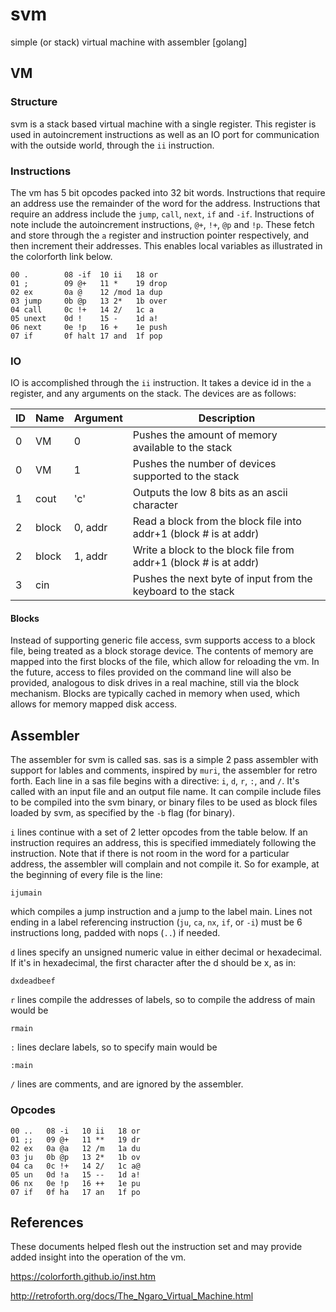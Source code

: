 # svm
simple (or stack) virtual machine with assembler [golang]

## VM

### Structure

svm is a stack based virtual machine with a single register.  This
register is used in autoincrement instructions as well as an IO port
for communication with the outside world, through the `ii` instruction.

### Instructions

The vm has 5 bit opcodes packed into 32 bit words.
Instructions that require an address use the remainder of the word
for the address.  Instructions that require an address include the
`jump`, `call`, `next`, `if` and `-if`.  Instructions of note
include the autoincrement instructions, `@+`, `!+`, `@p` and `!p`.  These
fetch and store through the `a` register and instruction pointer
respectively, and then increment their addresses. This enables
local variables as illustrated in the colorforth link below.

```
00 .		08 -if	10 ii	18 or 
01 ;		09 @+	11 *	19 drop
02 ex		0a @	12 /mod	1a dup
03 jump		0b @p	13 2*	1b over
04 call		0c !+	14 2/	1c a
05 unext	0d !	15 -	1d a!
06 next		0e !p	16 +	1e push
07 if		0f halt	17 and	1f pop
```

### IO

IO is accomplished through the `ii` instruction.  It takes a device id in the `a` register,
and any arguments on the stack.  The devices are as follows:

ID	|	Name	|	Argument	|	Description
---	|	---	|	---	|	---	|
0	|	VM		|	0			|	Pushes the amount of memory available to the stack
0	|	VM		|	1			|	Pushes the number of devices supported to the stack
1	|	cout	|	'c'			|	Outputs the low 8 bits as an ascii character
2	|	block	|	0, addr		|	Read a block from the block file into addr+1 (block # is at addr)
2	|	block	|	1, addr		|	Write a block to the block file from addr+1 (block # is at addr)
3	|	cin		|				| 	Pushes the next byte of input from the keyboard to the stack

#### Blocks
Instead of supporting generic file access, svm supports access to a block file, being treated
as a block storage device.  The contents of memory are mapped into the first blocks of the file,
which allow for reloading the vm.  In the future, access to files provided on the command line
will also be provided, analogous to disk drives in a real machine, still via the block mechanism.
Blocks are typically cached in memory when used, which allows for memory mapped disk access.

## Assembler

The assembler for svm is called sas.  sas is a simple 2 pass assembler with support for lables and comments,
inspired by `muri`, the assembler for retro forth.
Each line in a sas file begins with a directive: `i`, `d`, `r`, `:`, and `/`.  It's called with an input
file and an output file name.  It can compile include files to be compiled into the svm binary, or binary
files to be used as block files loaded by svm, as specified by the `-b` flag (for binary).

`i` lines continue with a set of 2 letter opcodes from the table below.  If an instruction requires an
address, this is specified immediately following the instruction. Note that if there is not room in
the word for a particular address, the assembler will complain and not compile it.  So for example,
at the beginning of every file is the line:
```
ijumain
```
which compiles a jump instruction and a jump to the label main. Lines not ending in a label referencing instruction
(`ju`, `ca`, `nx`, `if`, or `-i`) must be 6 instructions long, padded with nops (`..`) if needed.  

`d` lines specify an unsigned numeric value in either decimal or hexadecimal.  If it's in hexadecimal,
the first character after the d should be x, as in:
```
dxdeadbeef
```

`r` lines compile the addresses of labels, so to compile the address of main would be
```
rmain
```

`:` lines declare labels, so to specify main would be
```
:main
```

`/` lines are comments, and are ignored by the assembler.

### Opcodes

```
00 ..	08 -i	10 ii	18 or 
01 ;;	09 @+	11 **	19 dr
02 ex	0a @a	12 /m	1a du
03 ju	0b @p	13 2*	1b ov
04 ca	0c !+	14 2/	1c a@
05 un	0d !a	15 --	1d a!
06 nx	0e !p	16 ++	1e pu
07 if	0f ha	17 an	1f po
```

## References
These documents helped flesh out the instruction set and may provide added insight into the operation
of the vm.

https://colorforth.github.io/inst.htm

http://retroforth.org/docs/The_Ngaro_Virtual_Machine.html
